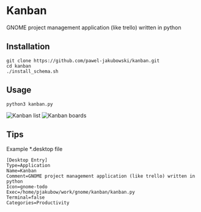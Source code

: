 # Kanban
GNOME project management application (like trello) written in python

## Installation
```
git clone https://github.com/pawel-jakubowski/kanban.git
cd kanban
./install_schema.sh
```

## Usage
```
python3 kanban.py
```
![Kanban list](https://raw.githubusercontent.com/pawel-jakubowski/kanban/master/img/kanban_list.png)
![Kanban boards](https://raw.githubusercontent.com/pawel-jakubowski/kanban/master/img/kanban_boards.png)

## Tips
Example *.desktop file
```
[Desktop Entry]
Type=Application
Name=Kanban
Comment=GNOME project management application (like trello) written in python
Icon=gnome-todo
Exec=/home/pjakubow/work/gnome/kanban/kanban.py
Terminal=false
Categories=Productivity
```
